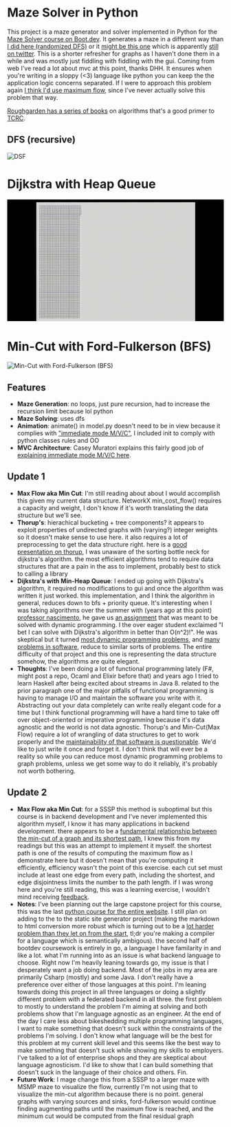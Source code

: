 # Maze Solver in Python

This project is a maze generator and solver implemented in Python for the [Maze Solver course on Boot.dev](https://www.boot.dev/courses/build-maze-solver-python). It generates a maze in a different way than [I did here (randomized DFS)](https://github.com/jakemckenzie/ShortestTradeRoute) or it [might be this one](https://github.com/jakemckenzie/traversing-on-the-cheap) which is apparently [still on twitter](https://x.com/granderojo/status/1001069704486703104). This is a shorter refresher for graphs as I haven't done them in a while and was mostly just fiddling with fiddling with the gui. Coming from web I've read a lot about mvc at this point, thanks DHH. It ensures when you're writing in a sloppy (<3) language like python you can keep the the application logic concerns separated. If I were to approach this problem again [I think I'd use maximum flow](https://youtu.be/dorq_YA6plQ?si=wh9nXvrhr8zGOoxj&t=858), since I've never actually solve this problem that way.

[Roughgarden has a series of books](https://timroughgarden.org/books.html) on algorithms that's a good primer to [TCRC](https://archive.org/details/introduction-to-algorithms-third-edition-2009).

## DFS (recursive)
![DSF](https://github.com/jakemckenzie/maze-solver/blob/main/rand_dfs.gif?raw=true)

# Dijkstra with Heap Queue

![Dijkstra with Heap Queue](https://github.com/jakemckenzie/maze-solver/blob/main/dijkstra_with_heap_queue.gif?raw=true)

# Min-Cut with Ford-Fulkerson (BFS)

![Min-Cut with Ford-Fulkerson (BFS)](https://github.com/jakemckenzie/maze-solver/blob/main/min_cut2.gif?raw=true)

## Features

- **Maze Generation**: no loops, just pure recursion, had to increase the recursion limit because lol python
- **Maze Solving**: uses dfs
- **Animation**: animate() in model.py doesn't need to be in view because it complies with ["immediate mode M/V/C"](https://johno.se/book/immvc.html), I included init to comply with python classes rules and OO
- **MVC Architecture**: Casey Muratori explains this fairly good job of [explaining immediate mode M/V/C here](https://youtu.be/Z1qyvQsjK5Y?si=BCjF3VZ_dotFz9LB).

## Update 1

- **Max Flow aka Min Cut**: I'm still reading about about I would accomplish this given my current data structure. NetworkX min_cost_flow() requires a capacity and weight, I don't know if it's worth translating the data structure but we'll see.
- **Thorup's**: hierachical bucketing + tree components? it appears to exploit properties of undirected graphs with (varying?) integer weights so it doesn't make sense to use here. it also requires a lot of preprocessing to get the data structure right. here is a [good presentation on thorup](https://github.com/npruehs/thorup), I was unaware of the sorting bottle neck for dijkstra's algorithm. the most efficient algorithms tend to require data structures that are a pain in the ass to implement, probably best to stick to calling a library
- **Dijkstra's with Min-Heap Queue**: I ended up going with Dijkstra's algorithm, it required no modifications to gui and once the algorithm was written it just worked. this implementation, and I think the algorithm in general, reduces down to bfs + priority queue. It's interesting when I was taking algorithms over the summer with (years ago at this point) [professor nascimento](https://www.anderson-nascimento.org/), he gave us [an assignment](https://github.com/jakemckenzie/traversing-on-the-cheap/blob/master/main.java) that was meant to be solved with dynamic programming. I the over eager student exclaimed "I bet I can solve with Dijkstra's algorithm in better than O(n^2)!". He was skeptical but it turned [most dynamic programming problems](https://youtu.be/NzgFUwOaoIw?t=15m20s), and [many problems in software](https://courses.csail.mit.edu/6.854/20/sample-projects/A/connection%20_between_SSSP.pdf), reduce to similar sorts of problems. The entire difficulty of that project and this one is representing the data structure somehow, the algorithms are quite elegant.
- **Thoughts**: I've been doing a lot of functional programming lately (F#, might post a repo, Ocaml and Elixir before that) and years ago I tried to learn Haskell after being excited about streams in Java 8. related to the prior paragraph one of the major pitfalls of functional programming is having to manage I/O and maintain the software you write with it. Abstracting out your data completely can write really elegant code for a time but I think functional programming will have a hard time to take off over object-oriented or imperative programming because it's data agnostic and the world is not data agnostic. Thorup's and Min-Cut(Max Flow) require a lot of wrangling of data structures to get to work properly and the [maintainability of that software is questionable](https://www.youtube.com/watch?v=SPwnfSmyAGI). We'd like to just write it once and forget it. I don't think that will ever be a reality so while you can reduce most dynamic programming problems to graph problems, unless we get some way to do it reliably, it's probably not worth bothering.
## Update 2
- **Max Flow aka Min Cut**: for a SSSP this method is suboptimal but this course is in backend development and I've never implemented this algorithm myself, I know it has many applications in backend development. there appears to be a [fundamental relationship between the min-cut of a graph and its shortest path](https://math.stackexchange.com/questions/7184/number-of-cut-sets-and-the-length-of-the-shortest-path), I knew this from my readings but this was an attempt to implement it myself. the shortest path is one of the results of computing the maximum flow as I demonstrate here but it doesn't mean that you're computing it efficiently, efficiency wasn't the point of this exercise.  each cut set must include at least one edge from every path, including the shortest, and edge disjointness limits the number to the path length. if I was wrong here and you're still reading, this was a learning exercise, I wouldn't mind receiving [feedback](https://x.com/granderojo).
- **Notes**: I've been planning out the large capstone project for this course, this was the last [python course for the entire website](https://www.boot.dev/courses/build-capstone-project). I still plan on adding to the to the static site generator project (making the markdown to html conversion more robust which is turning out to be a [lot harder problem than they let on from the start](https://pw374.github.io/posts/2013-09-05-22-31-26-about-omd.html), tl;dr you're making a compiler for a language which is semantically ambigous). the second half of bootdev coursework is entirely in go, a language I have familarity in and like a lot. what I'm running into as an issue is what backend language to choose. Right now I'm heavily leaning towards go, my issue is that I desperately want a job doing backend. Most of the jobs in my area are primarily Csharp (mostly) and some Java. I don't really have a preference over either of those languages at this point. I'm leaning towards doing this project in all three languages or doing a slightly different problem with a federated backend in all three. the first problem to mostly to understand the problem I'm aiming at solving and both problems show that I'm language agnostic as an engineer. At the end of the day I care less about bikeshedding multiple programming languages, I want to make something that doesn't suck within the constraints of the problems I'm solving. I don't know what language will be the best for this problem at my current skill level and this seems like the best way to make something that doesn't suck while showing my skills to employers. I've talked to a lot of enterprise shops and they are skeptical about language agnosticism. I'd like to show that I can build something that doesn't suck in the language of their choice and others. Fin.
- **Future Work**: I mage change this from a SSSP to a larger maze with MSMP maze to visualize the flow, currently I'm not using that to visualize the min-cut algorithm because there is no point.  general graphs with varying sources and sinks, ford-fulkerson would continue finding augmenting paths until the maximum flow is reached, and the minimum cut would be computed from the final residual graph